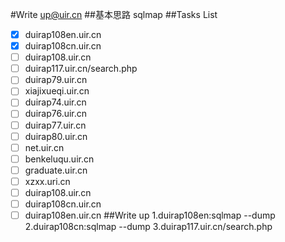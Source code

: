 #Write up@uir.cn
##基本思路
sqlmap
##Tasks List
- [x] duirap108en.uir.cn
- [x] duirap108cn.uir.cn
- [ ] duirap108.uir.cn
- [ ] duirap117.uir.cn/search.php
- [ ] duirap79.uir.cn
- [ ] xiajixueqi.uir.cn
- [ ] duirap74.uir.cn
- [ ] duirap76.uir.cn
- [ ] duirap77.uir.cn
- [ ] duirap80.uir.cn
- [ ] net.uir.cn
- [ ] benkeluqu.uir.cn
- [ ] graduate.uir.cn
- [ ] xzxx.uri.cn
- [ ] duirap108.uir.cn
- [ ] duirap108cn.uir.cn
- [ ] duirap108en.uir.cn
##Write up
1.duirap108en:sqlmap --dump
2.duirap108cn:sqlmap --dump
3.duirap117.uir.cn/search.php